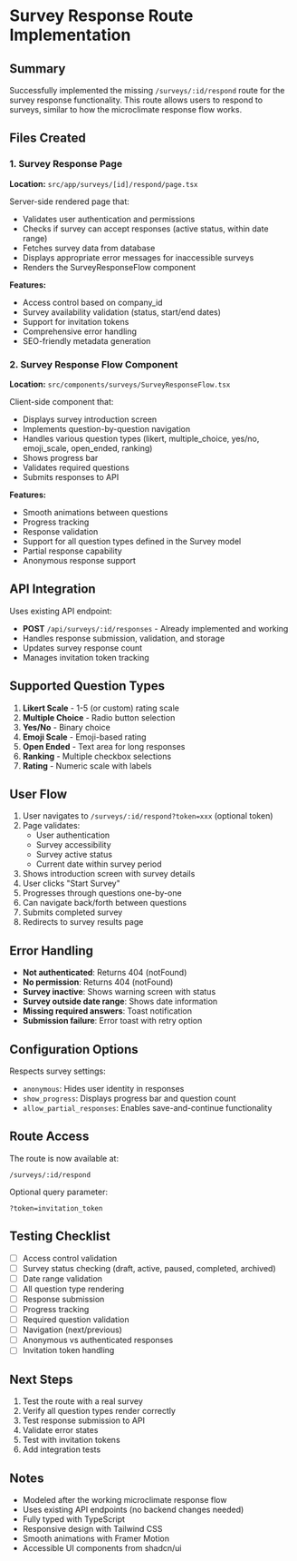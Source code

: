 # Survey Response Route Implementation

## Summary

Successfully implemented the missing `/surveys/:id/respond` route for the survey response functionality. This route allows users to respond to surveys, similar to how the microclimate response flow works.

## Files Created

### 1. **Survey Response Page**

**Location:** `src/app/surveys/[id]/respond/page.tsx`

Server-side rendered page that:

- Validates user authentication and permissions
- Checks if survey can accept responses (active status, within date range)
- Fetches survey data from database
- Displays appropriate error messages for inaccessible surveys
- Renders the SurveyResponseFlow component

**Features:**

- Access control based on company_id
- Survey availability validation (status, start/end dates)
- Support for invitation tokens
- Comprehensive error handling
- SEO-friendly metadata generation

### 2. **Survey Response Flow Component**

**Location:** `src/components/surveys/SurveyResponseFlow.tsx`

Client-side component that:

- Displays survey introduction screen
- Implements question-by-question navigation
- Handles various question types (likert, multiple_choice, yes/no, emoji_scale, open_ended, ranking)
- Shows progress bar
- Validates required questions
- Submits responses to API

**Features:**

- Smooth animations between questions
- Progress tracking
- Response validation
- Support for all question types defined in the Survey model
- Partial response capability
- Anonymous response support

## API Integration

Uses existing API endpoint:

- **POST** `/api/surveys/:id/responses` - Already implemented and working
- Handles response submission, validation, and storage
- Updates survey response count
- Manages invitation token tracking

## Supported Question Types

1. **Likert Scale** - 1-5 (or custom) rating scale
2. **Multiple Choice** - Radio button selection
3. **Yes/No** - Binary choice
4. **Emoji Scale** - Emoji-based rating
5. **Open Ended** - Text area for long responses
6. **Ranking** - Multiple checkbox selections
7. **Rating** - Numeric scale with labels

## User Flow

1. User navigates to `/surveys/:id/respond?token=xxx` (optional token)
2. Page validates:
   - User authentication
   - Survey accessibility
   - Survey active status
   - Current date within survey period
3. Shows introduction screen with survey details
4. User clicks "Start Survey"
5. Progresses through questions one-by-one
6. Can navigate back/forth between questions
7. Submits completed survey
8. Redirects to survey results page

## Error Handling

- **Not authenticated**: Returns 404 (notFound)
- **No permission**: Returns 404 (notFound)
- **Survey inactive**: Shows warning screen with status
- **Survey outside date range**: Shows date information
- **Missing required answers**: Toast notification
- **Submission failure**: Error toast with retry option

## Configuration Options

Respects survey settings:

- `anonymous`: Hides user identity in responses
- `show_progress`: Displays progress bar and question count
- `allow_partial_responses`: Enables save-and-continue functionality

## Route Access

The route is now available at:

```
/surveys/:id/respond
```

Optional query parameter:

```
?token=invitation_token
```

## Testing Checklist

- [ ] Access control validation
- [ ] Survey status checking (draft, active, paused, completed, archived)
- [ ] Date range validation
- [ ] All question type rendering
- [ ] Response submission
- [ ] Progress tracking
- [ ] Required question validation
- [ ] Navigation (next/previous)
- [ ] Anonymous vs authenticated responses
- [ ] Invitation token handling

## Next Steps

1. Test the route with a real survey
2. Verify all question types render correctly
3. Test response submission to API
4. Validate error states
5. Test with invitation tokens
6. Add integration tests

## Notes

- Modeled after the working microclimate response flow
- Uses existing API endpoints (no backend changes needed)
- Fully typed with TypeScript
- Responsive design with Tailwind CSS
- Smooth animations with Framer Motion
- Accessible UI components from shadcn/ui
